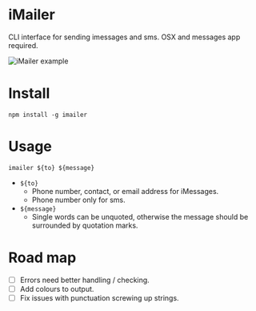 # iMailer

CLI interface for sending imessages and sms. OSX and messages app required.

![iMailer example](http://i.imgur.com/UctycXe.gif)

# Install

`npm install -g imailer`

# Usage

`imailer ${to} ${message}`

- `${to}`
    - Phone number, contact, or email address for iMessages.
    - Phone number only for sms.
- `${message}`
    - Single words can be unquoted, otherwise the message should be surrounded by quotation marks.

# Road map

- [ ] Errors need better handling / checking.
- [ ] Add colours to output.
- [ ] Fix issues with punctuation screwing up strings.
